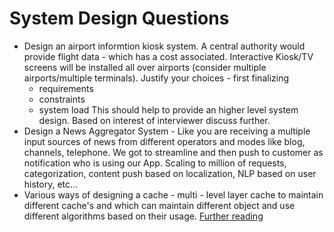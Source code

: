 # System Design Questions

* Design an airport informtion kiosk system. A central authority would provide flight data - which has a cost associated. Interactive Kiosk/TV screens
  will be installed all over airports (consider multiple airports/multiple terminals). Justify your choices - first finalizing
  * requirements
  * constraints
  * system load
  This should help to provide an higher level system design. Based on interest of interviewer discuss further.
* Design a News Aggregator System - Like you are receiving a multiple input sources of news from different operators and  modes like blog, channels, telephone. We got to streamline and then push to customer as notification who is using our App. Scaling to million of requests, categorization, content push based on localization, NLP based on user history, etc...
* Various ways of designing a cache - multi - level layer cache to maintain different cache's and which can maintain different object and use different algorithms based on their usage. [Further reading](https://msdn.microsoft.com/en-us/library/dd129907.aspx#TemporalCache)



